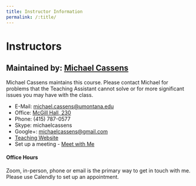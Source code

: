 ```yaml
---
title: Instructor Information
permalink: /:title/
---
```


# Instructors


## Maintained by: [Michael Cassens](https://michaelcassens.github.io/teaching)

Michael Cassens maintains this course. Please contact Michael for problems that the Teaching Assistant cannot solve or for more significant issues you may have with the class.

- E-Mail: [michael.cassens@umontana.edu](mailto:michael.cassens@umontana.edu?subject=120%20Question)
- Office: [McGill Hall, 230](https://www.google.com/maps/place/McGill+Hall,+32+Campus+Dr,+Missoula,+MT+59812/@46.8619179,-113.9857145,16.91z/data=!3m1!5s0x535dcc33c1f50273:0xb43516d74c13fb70!4m5!3m4!1s0x535dcc33c3d4cbd5:0xd77cd4f46bdf5b89!8m2!3d46.8624266!4d-113.9836088)
- Phone: (415) 787-0577
- Skype: michaelcassens
- Google+: michaelcassens@gmail.com
- [Teaching Website](https://michaelcassens.github.io/teaching)
- Set up a meeting - [Meet with Me](https://calendly.com/michael-cassens/120-meeting)


#### Office Hours

<!--For those in Missoula, you are welcome to come by for help during my office hours. -->

Zoom, in-person, phone or email is the primary way to get in touch with me.  Please use Calendly to set up an appointment.

<!--- Mondays/Wednesday: 11:00 am - 12:00 pm
- Tuesdays/Thursday: 10:00 am - 11:00 am
-->